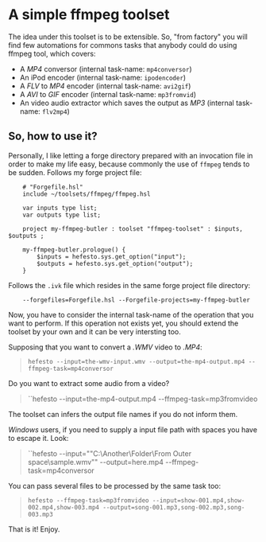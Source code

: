 # A simple ffmpeg toolset

The idea under this toolset is to be extensible. So, "from factory" you will find few automations for commons tasks
that anybody could do using ffmpeg tool, which covers:

- A *MP4* conversor (internal task-name: ``mp4conversor``)
- An iPod encoder (internal task-name: ``ipodencoder``)
- A *FLV* to *MP4* encoder (internal task-name: ``avi2gif``)
- A *AVI* to *GIF* encoder (internal task-name: ``mp3fromvid``)
- An video audio extractor which saves the output as *MP3* (internal task-name: ``flv2mp4``)

## So, how to use it?

Personally, I like letting a forge directory prepared with an invocation file in order to make my life easy, because
commonly the use of ``ffmpeg`` tends to be sudden. Follows my forge project file:

        # "Forgefile.hsl"
        include ~/toolsets/ffmpeg/ffmpeg.hsl

        var inputs type list;
        var outputs type list;

        project my-ffmpeg-butler : toolset "ffmpeg-toolset" : $inputs, $outputs ;

        my-ffmpeg-butler.prologue() {
            $inputs = hefesto.sys.get_option("input");
            $outputs = hefesto.sys.get_option("output");
        }

Follows the ``.ivk`` file which resides in the same forge project file directory:

        --forgefiles=Forgefile.hsl --Forgefile-projects=my-ffmpeg-butler

Now, you have to consider the internal task-name of the operation that you want to perform. If this operation
not exists yet, you should extend the toolset by your own and it can be very intersting too.

Supposing that you want to convert a *.WMV* video to *.MP4*:

>``hefesto --input=the-wmv-input.wmv --output=the-mp4-output.mp4 --ffmpeg-task=mp4conversor``

Do you want to extract some audio from a video?

>``hefesto --input=the-mp4-output.mp4 --ffmpeg-task=mp3fromvideo

The toolset can infers the output file names if you do not inform them.

*Windows* users, if you need to supply a input file path with spaces you have to escape it. Look:

>``hefesto --input="\"C:\\Another\\Folder\\From Outer space\\sample.wmv\"" --output=here.mp4 --ffmpeg-task=mp4conversor

You can pass several files to be processed by the same task too:

>``hefesto --ffmpeg-task=mp3fromvideo --input=show-001.mp4,show-002.mp4,show-003.mp4 --output=song-001.mp3,song-002.mp3,song-003.mp3``

That is it!
Enjoy.

